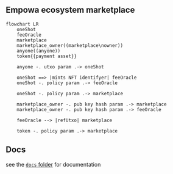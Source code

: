 ## Empowa ecosystem marketplace

```mermaid
flowchart LR
    oneShot
    feeOracle
    marketplace
    marketplace_owner((marketplace\nowner))
    anyone((anyone))
    token{{payment asset}}

    anyone -. utxo param .-> oneShot

    oneShot ==> |mints NFT identifyer| feeOracle
    oneShot -. policy param .-> feeOracle

    oneShot -. policy param .-> marketplace
    
    marketplace_owner -. pub key hash param .-> marketplace
    marketplace_owner -. pub key hash param .-> feeOracle

    feeOracle --> |refUtxo| marketplace
    
    token -. policy param .-> marketplace
```

## Docs

see the [`docs` folder](./docs/) for documentation